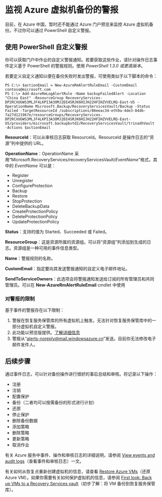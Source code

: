 <properties
   pageTitle="监视 Resource Manager 部署型虚拟机备份 | Azure"
   description="监视 Resource Manager 部署型虚拟机备份生成的事件和警报"
   services="backup"
   documentationCenter="dev-center-name"
   authors="markgalioto"
   manager="cfreeman"
   editor=""/>

<tags
	ms.service="backup"
	ms.date="08/11/2016"
	wacn.date="09/06/2016"/>  


# 监视 Azure 虚拟机备份的警报

目前，在 Azure 中国，暂时还不能通过 Azure 门户预览来监控 Azure 虚拟机备份。不过你可以通过 PowerShell 自定义警报。

## 使用 PowerShell 自定义警报
你可以获取门户中作业的自定义警报通知。若要获取这些作业，请针对操作日志事件定义基于 PowerShell 的警报规则。使用 *PowerShell 1.3.0 或更高版本*。

若要定义自定义通知以便在备份失败时发出警报，可使用类似于以下脚本的命令：

```
PS C:\> $actionEmail = New-AzureRmAlertRuleEmail -CustomEmail contoso@microsoft.com
PS C:\> Add-AzureRmLogAlertRule -Name backupFailedAlert -Location "China East" -ResourceGroup RecoveryServices-DP2RCXUGWS3MLJF4LKPI3A3OMJ2DI4SRJK6HIJH22HFIHZVVELRQ-East-US -OperationName Microsoft.Backup/RecoveryServicesVault/Backup -Status Failed -TargetResourceId /subscriptions/86eeac34-eth9a-4de3-84db-7a27d121967e/resourceGroups/RecoveryServices-DP2RCXUGWS3MLJF4LKPI3A3OMJ2DI4SRJK6HIJH22HFIHZVVELRQ-East-US/providers/microsoft.backupbvtd2/RecoveryServicesVault/trinadhVault -Actions $actionEmail
```

**ResourceId**：可以从审核日志获取 ResourceId。ResourceId 是操作日志的“资源”列中提供的 URL。

**OperationName**：OperationName 采用“Microsoft.RecoveryServices/recoveryServicesVault/*EventName*”格式，其中的 *EventName* 可以是：<br/>
- Register <br/>
- Unregister <br/>
- ConfigureProtection <br/>
- Backup <br/>
- Restore <br/>
- StopProtection <br/>
- DeleteBackupData <br/>
- CreateProtectionPolicy <br/>
- DeleteProtectionPolicy <br/>
- UpdateProtectionPolicy <br/>

**Status**：支持的值为 Started、Succeeded 或 Failed。

**ResourceGroup**：这是资源所属的资源组。可以将“资源组”列添加到生成的日志。资源组是一种可用的事件信息类型。

**Name**：警报规则的名称。

**CustomEmail**：指定要向其发送警报通知的自定义电子邮件地址。

**SendToServiceOwners**：此选项会将警报通知发送给订阅的所有管理员和共同管理员。可以在 **New-AzureRmAlertRuleEmail** cmdlet 中使用

### 对警报的限制
基于事件的警报存在以下限制：

1. 警报在恢复服务保管库的所有虚拟机上触发。无法针对恢复服务保管库中的一部分虚拟机自定义警报。
2. 此功能以预览版提供。[了解详细信息](/documentation/articles/insights-powershell-samples/#create-alert-rules)
3. 警报从“alerts-noreply@mail.windowsazure.cn”发送。目前你无法修改电子邮件发件人。


## 后续步骤

通过事件日志，可以针对备份操作进行很好的事后总结和审核。将记录以下操作：

- 注册
- 注销
- 配置保护
- 备份（二者均可以按需备份的形式进行计划）
- 还原
- 停止保护
- 删除备份数据
- 添加策略
- 删除策略
- 更新策略
- 取消作业

有关 Azure 服务中事件、操作和审核日志的详细说明，请参阅 [View events and audit logs](/documentation/articles/insights-debugging-with-events/)（查看事件和审核日志）一文。

有关如何从恢复点重新创建虚拟机的信息，请查看 [Restore Azure VMs](/documentation/articles/backup-azure-restore-vms/)（还原 Azure VM）。如果你需要有关如何保护虚拟机的信息，请参阅 [First look: Back up VMs to a Recovery Services vault](/documentation/articles/backup-azure-vms-first-look-arm/)（初步了解：将 VM 备份到恢复服务保管库）。

<!---HONumber=Mooncake_0822_2016-->